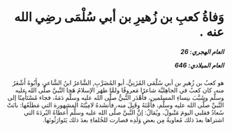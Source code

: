 <h1 dir="rtl">وَفاةُ كعبِ بن زُهيرِ بن أبي سُلْمَى رضِي الله عنه .</h1>

<h5 dir="rtl">العام الهجري:  26

العام الميلادي: 646

</h5>

<p dir="rtl">هو كعبُ بن زُهيرِ بن أبي سُلْمَى المُزَنِيُّ، أبو المُضَرَّبِ, الشَّاعرُ ابنُ الشَّاعرِ، وأَبُوهُ أَشْعَرُ منه، كان كعبٌ في الجاهِليَّة شاعرًا مَعروفًا ولمَّا ظهَر الإسلامُ هَجا النَّبيَّ صلَّى الله عليه وسلَّم وشَبَّبَ بنِساءِ المسلمين، فأَهْدَر النَّبيُّ صلَّى الله عليه وسلَّم دَمَهُ، فجاء مُسْتَأْمِنًا إلى النَّبيِّ صلَّى الله عليه وسلَّم، فأَمَّنَهُ وقَبِلَ منه، فأَنشَدهُ لامِيَّتَهُ المشهورة التي مَطلَعُها: بانَتْ سُعادُ فقلبي اليومَ مَتْبولُ، ويُقالُ: إنَّ النَّبيَّ صلَّى الله عليه وسلَّم أَعطاهُ البُردَةَ التي اشتراها بعدَ ذلك مُعاويةُ مِن بعضِ وَلَدِه فصارت للخُلفاءِ بعدَ ذلك يَتَوارَثُونَها.</p></br>
